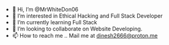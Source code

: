 - 👋 Hi, I’m @MrWhiteDon06
- 👀 I’m interested in Ethical Hacking and Full Stack Developer 
- 🌱 I’m currently learning Full Stack
- 💞️ I’m looking to collaborate on Website Developing.
- 📫 How to reach me .. Mail me at dinesh2666@proton.me

<!---
MrWhiteDon06/MrWhiteDon06 is a ✨ special ✨ repository because its `README.md` (this file) appears on your GitHub profile.
You can click the Preview link to take a look at your changes.
--->
